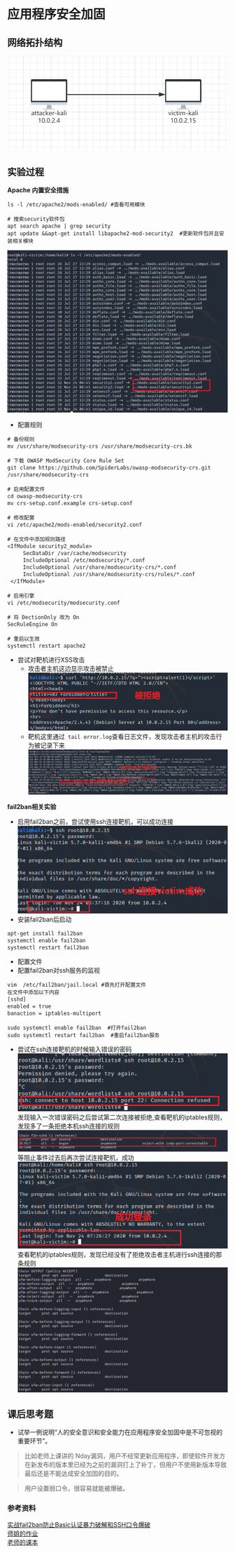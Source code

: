 # 应用程序安全加固  
## 网络拓扑结构  
![](img/topology.PNG)  
## 实验过程  
**Apache 内置安全措施**  
```  
ls -l /etc/apache2/mods-enabled/ #查看可用模块

# 搜索security软件包
apt search apache | grep security  
apt update &&apt-get install libapache2-mod-security2  #更新软件包并且安装相关模块
```  
![](img/download.PNG)  
* 配置规则  
```  
# 备份规则
mv /usr/share/modsecurity-crs /usr/share/modsecurity-crs.bk

# 下载 OWASP ModSecurity Core Rule Set
git clone https://github.com/SpiderLabs/owasp-modsecurity-crs.git /usr/share/modsecurity-crs

# 启用配置文件
cd owasp-modsecurity-crs
mv crs-setup.conf.example crs-setup.conf

# 修改配置
vi /etc/apache2/mods-enabled/security2.conf

# 在文件中添加规则路径
<IfModule security2_module> 
     SecDataDir /var/cache/modsecurity 
     IncludeOptional /etc/modsecurity/*.conf 
     IncludeOptional /usr/share/modsecurity-crs/*.conf 
     IncludeOptional /usr/share/modsecurity-crs/rules/*.conf 
 </IfModule>

# 启用引擎
vi /etc/modsecurity/modsecurity.conf

# 将 DectionOnly 改为 On
SecRuleEngine On

# 重启以生效
systemctl restart apache2  
```  
* 尝试对靶机进行XSS攻击  
  * 攻击者主机这边显示攻击被禁止  
  ![](img/forbidden.PNG)  
  * 靶机这里通过``` tail error.log```查看日志文件，发现攻击者主机的攻击行为被记录下来  
  ![](img/XSS.PNG)   
 
**fail2ban相关实验**  
* 启用fail2ban之前，尝试使用ssh连接靶机，可以成功连接  
![](img/ssh-success.PNG)  
* 安装fail2ban后启动  
```  
apt-get install fail2ban  
systemctl enable fail2ban  
systemctl restart fail2ban  
```  
* 配置文件    
* 配置fail2ban对ssh服务的监视
```  
vim  /etc/fail2ban/jail.local #首先打开配置文件
在文件中添加以下内容
[sshd]
enabled = true
banaction = iptables-multiport

sudo systemctl enable fail2ban  #打开fail2ban 
sudo systemctl restart fail2ban  #重启fail2ban服务   
```  
* 尝试在ssh连接靶机的时候输入错误的密码  
![](img/ssh-failed.PNG)    
发现输入一次错误密码之后尝试第二次连接被拒绝,查看靶机的iptables规则，发现多了一条拒绝本机ssh连接的规则 
![](img/iptables.PNG)  
等阻止事件过去后再次尝试连接靶机，成功  
![](img/ssh-suc2.PNG)   
查看靶机的iptables规则，发现已经没有了拒绝攻击者主机进行ssh连接的那条规则  
![](img/rules.PNG)  
## 课后思考题  
* 试举⼀例说明“人的安全意识和安全能力在应用程序安全加固中是不可忽视的重要环节”。 
> 比如老师上课讲的 Nday漏洞，用户不经常更新应用程序，即使软件开发方在新发布的版本里已经为之前的漏洞打上了补丁，但用户不使用新版本导致最后还是不能达成安全加固的目的。  

> 用户设置弱口令，很容易就能被爆破。
### 参考资料  
[实战fail2ban防止Basic认证暴力破解和SSH口令爆破](https://blog.csdn.net/jackcily/article/details/85149769)  
[师姐的作业](https://github.com/CUCCS/2019-NS-Public-chencwx/tree/ns_chap0x10/ns_chapter10)  
[老师的课本](https://c4pr1c3.github.io/cuc-ns/)
